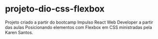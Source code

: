 # projeto-dio-css-flexbox

Projeto criado a partir do bootcamp Impulso React Web Developer a partir das aulas Posicionando elementos com Flexbox em CSS ministradas pela Karen Santos.
